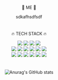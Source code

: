 <div align="center">
  <p>
    🌹 ME 🌹
  </p>
  sdkafhsdfsdf
  
  
#
  
  <p>
    🔥 TECH STACK 🔥
  </p>

  <div>
    <img src="https://img.shields.io/badge/HTML5-E34F26?style=flat-square&logo=html5&logoColor=white"/>
    <img src="https://img.shields.io/badge/CSS3-1572B6?style=flat-square&logo=css3&logoColor=white"/>
    <img src="https://img.shields.io/badge/csharp-239120?style=flat-square&logo=csharp&logoColor=white"/>
    <img src="https://img.shields.io/badge/Bootstrapap-7952B3?style=flat-square&logo=bootstrap&logoColor=white"/>
  </div>

  <div>
    <img src="https://img.shields.io/badge/Node.js-339933?style=flat-square&logo=Node.js&logoColor=white"/>
    <img src="https://img.shields.io/badge/JavaScript-F7DF1E?style=flat-square&logo=javascript&logoColor=black"/>
    <img src="https://img.shields.io/badge/jQuery-0769AD?style=flat-square&logo=jQuery&logoColor=white"/>
    <img src="https://img.shields.io/badge/JSON-000000?style=flat-square&logo=json&logoColor=white"/>
    <img src="https://img.shields.io/badge/MariaDB-003545?style=flat-square&logo=mariaDB&logoColor=white"/>
    <img src="https://img.shields.io/badge/MySQL-4479A1?style=flat-square&logo=MySQL&logoColor=white"/>
  </div>

  <div>
    <img src="https://img.shields.io/badge/Visual Studio-5C2D91?style=flat-square&logo=Visual Studio&logoColor=white"/>
    <img src="https://img.shields.io/badge/Visual Studio Code-007ACC?style=flat-square&logo=Visual Studio Code&logoColor=white"/>
    <img src="https://img.shields.io/badge/Atom-66595C?style=flat-square&logo=Atom&logoColor=white"/>
    <img src="https://img.shields.io/badge/notion-90E59A?style=flat-square&logo=notion&logoColor=white"/>
    <img src="https://img.shields.io/badge/Git-F05032?style=flat-square&logo=git&logoColor=white"/>
    <img src="https://img.shields.io/badge/GitHub-181717?style=flat-square&logo=GitHub&logoColor=white"/>
  </div>
  


#
  
![Anurag's GitHub stats](https://github-readme-stats.vercel.app/api?username=sokumi&show_icons=true&theme=omni) 
 
  
</div> 
